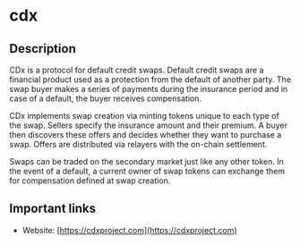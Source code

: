 # cdx

## Description

CDx is a protocol for default credit swaps. Default credit swaps are a financial product used as a protection from the default of another party. The swap buyer makes a series of payments during the insurance period and in case of a default, the buyer receives compensation.

CDx implements swap creation via minting tokens unique to each type of the swap. Sellers specify the insurance amount and their premium. A buyer then discovers these offers and decides whether they want to purchase a swap. Offers are distributed via relayers with the on-chain settlement.

Swaps can be traded on the secondary market just like any other token. In the event of a default, a current owner of swap tokens can exchange them for compensation defined at swap creation.

## Important links

* Website: [https://cdxproject.com](https://cdxproject.com)

